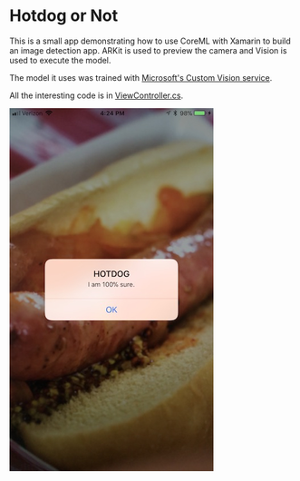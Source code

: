 # Hotdog or Not

This is a small app demonstrating how to use CoreML with Xamarin to build an image detection app. ARKit is used to preview the camera and Vision is used to execute the model.

The model it uses was trained with [Microsoft's Custom Vision service](https://www.customvision.ai).

All the interesting code is in [ViewController.cs](HotDogOrNot/ViewController.cs).

![Screenshot of the app detecting a hotdog](Blog/Results.jpg)
